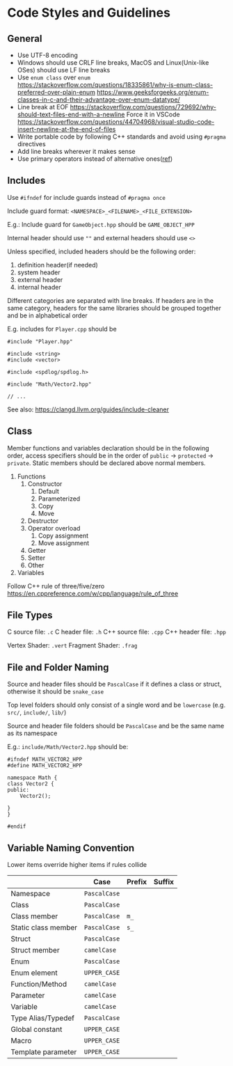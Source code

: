 # Code Styles and Guidelines

## General

* Use UTF-8 encoding
* Windows should use CRLF line breaks, MacOS and Linux(Unix-like OSes) should use LF line breaks
* Use `enum class` over `enum`
    https://stackoverflow.com/questions/18335861/why-is-enum-class-preferred-over-plain-enum
    https://www.geeksforgeeks.org/enum-classes-in-c-and-their-advantage-over-enum-datatype/
* Line break at EOF
    https://stackoverflow.com/questions/729692/why-should-text-files-end-with-a-newline
    Force it in VSCode
    https://stackoverflow.com/questions/44704968/visual-studio-code-insert-newline-at-the-end-of-files
* Write portable code by following C++ standards and avoid using `#pragma` directives
* Add line breaks wherever it makes sense
* Use primary operators instead of alternative  ones([ref](https://en.cppreference.com/w/cpp/language/operator_alternative))

## Includes

Use `#ifndef` for include guards instead of `#pragma once`

Include guard format: `<NAMESPACE>_<FILENAME>_<FILE_EXTENSION>` 

E.g.: Include guard for `GameObject.hpp` should be `GAME_OBJECT_HPP` 

Internal header should use `""` and external headers should use `<>`

Unless specified, included headers should be the following order:

1. definition header(if needed)
2. system header
3. external header
4. internal header

Different categories are separated with line breaks. If headers are in the same category, headers for the same libraries should be grouped together and be in alphabetical order

E.g. includes for `Player.cpp` should be

```cpp=
#include "Player.hpp"

#include <string>
#include <vector>

#include <spdlog/spdlog.h>

#include "Math/Vector2.hpp"

// ...
```

See also: https://clangd.llvm.org/guides/include-cleaner

## Class

Member functions and variables declaration should be in the following order, access specifiers should be in the order of `public` -> `protected` -> `private`. Static members should be declared above normal members.

1. Functions
    1. Constructor
        1. Default
        2. Parameterized
        3. Copy
        4. Move
    2. Destructor
    3. Operator overload
        1. Copy assignment
        2. Move assignment
    4. Getter
    5. Setter
    6. Other
2. Variables

Follow C++ rule of three/five/zero
    https://en.cppreference.com/w/cpp/language/rule_of_three

## File Types

C source file: `.c`
C header file: `.h`
C++ source file: `.cpp`
C++ header file: `.hpp`

Vertex Shader: `.vert`
Fragment Shader: `.frag`

## File and Folder Naming

Source and header files should be `PascalCase` if it defines a class or struct, otherwise it should be `snake_case`

Top level folders should only consist of a single word and be `lowercase` (e.g. `src/`, `include/`, `lib/`)

Source and header file folders should be `PascalCase` and be the same name as its namespace

E.g.: `include/Math/Vector2.hpp` should be:

```cpp=
#ifndef MATH_VECTOR2_HPP
#define MATH_VECTOR2_HPP

namespace Math {
class Vector2 {
public:
    Vector2();

}
}

#endif

```

## Variable Naming Convention

Lower items override higher items if rules collide

|                     | Case         | Prefix | Suffix |
| ------------------- | ------------ | ------ | ------ |
| Namespace           | `PascalCase` |        |        |
| Class               | `PascalCase` |        |        |
| Class member        | `PascalCase` | `m_`   |        |
| Static class member | `PascalCase` | `s_`   |        |
| Struct              | `PascalCase` |        |        |
| Struct member       | `camelCase`  |        |        |
| Enum                | `PascalCase` |        |        |
| Enum element        | `UPPER_CASE` |        |        |
| Function/Method     | `camelCase`  |        |        |
| Parameter           | `camelCase`  |        |        |
| Variable            | `camelCase`  |        |        |
| Type Alias/Typedef  | `PascalCase` |        |        |
| Global constant     | `UPPER_CASE` |        |        |
| Macro               | `UPPER_CASE` |        |        |
| Template parameter  | `UPPER_CASE` |        |        |
